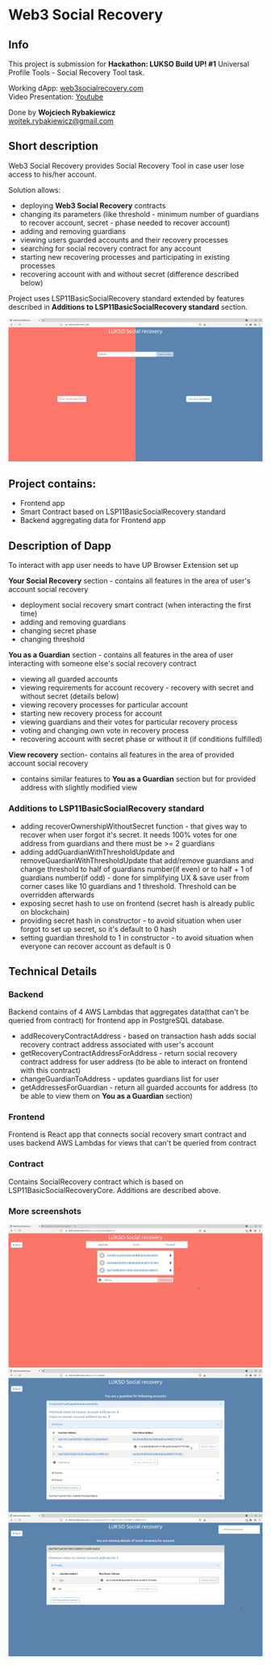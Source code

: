 # Web3 Social Recovery

## Info

This project is submission for **Hackathon: LUKSO Build UP! #1**  Universal Profile Tools - Social Recovery Tool task.

Working dApp:  [web3socialrecovery.com](https://www.web3socialrecovery.com/) \
Video Presentation: [Youtube](https://youtu.be/K9d6_wDl1Jw)

Done by **Wojciech Rybakiewicz** \
wojtek.rybakiewicz@gmail.com

## Short description

Web3 Social Recovery provides Social Recovery Tool in case user lose access to his/her account. 

Solution allows:
- deploying **Web3 Social Recovery** contracts
- changing its parameters (like threshold - minimum number of guardians to recover account, secret - phase needed to recover account)
- adding and removing guardians
- viewing users guarded accounts and their recovery processes
- searching for social recovery contract for any account
- starting new recovering processes and participating in existing processes
- recovering account with and without secret (difference described below)

Project uses LSP11BasicSocialRecovery standard extended by features described in **Additions to LSP11BasicSocialRecovery standard** section.

![](assets/screenshot.png?raw=true)

## Project contains:
- Frontend app
- Smart Contract based on LSP11BasicSocialRecovery standard
- Backend aggregating data for Frontend app

## Description of Dapp
To interact with app user needs to have UP Browser Extension set up 

**Your Social Recovery** section - contains all features in the area of user's account social recovery
- deployment social recovery smart contract (when interacting the first time)
- adding and removing guardians
- changing secret phase
- changing threshold

**You as a Guardian** section - contains all features in the area of user interacting with someone else's social recovery contract
- viewing all guarded accounts
- viewing requirements for account recovery - recovery with secret and without secret (details below)
- viewing recovery processes for particular account
- starting new recovery process for account
- viewing guardians and their votes for particular recovery process
- voting and changing own vote in recovery process
- recovering account with secret phase or without it (if conditions fulfilled)

**View recovery** section- contains all features in the area of provided account social recovery
- contains similar features to **You as a Guardian** section but for provided address with slightly modified view

### Additions to LSP11BasicSocialRecovery standard
- adding recoverOwnershipWithoutSecret function - that gives way to recover when user forgot it's secret. It needs 100% votes for one address from guardians and there must be >= 2 guardians 
- adding addGuardianWithThresholdUpdate and removeGuardianWithThresholdUpdate that add/remove guardians and change threshold to half of guardians number(if even) or to half + 1 of guardians number(if odd) - done for simplifying UX & save user from corner cases like 10 guardians and 1 threshold. Threshold can be overridden afterwards
- exposing secret hash to use on frontend (secret hash is already public on blockchain)
- providing secret hash in constructor - to avoid situation when user forgot to set up secret, so it's default to 0 hash
- setting guardian threshold to 1 in constructor - to avoid situation when everyone can recover account as default is 0

## Technical Details

### Backend
Backend contains of 4 AWS Lambdas that aggregates data(that can't be queried from contract) for frontend app in PostgreSQL database.
- addRecoveryContractAddress - based on transaction hash adds social recovery contract address associated with user's account
- getRecoveryContractAddressForAddress - return social recovery contract address for user address (to be able to interact on frontend with this contract)
- changeGuardianToAddress - updates guardians list for user
- getAddressesForGuardian - return all guarded accounts for address (to be able to view them on **You as a Guardian** section)

### Frontend
Frontend is React app that connects social recovery smart contract and uses backend AWS Lambdas for views that can't be queried from contract

### Contract
Contains SocialRecovery contract which is based on LSP11BasicSocialRecoveryCore. Additions are described above.

### More screenshots
![](assets/screen1.png?raw=true)
![](assets/screen2.png?raw=true)
![](assets/screen3.png?raw=true)
